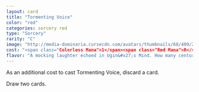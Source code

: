 ```yaml
---
layout: card
title: "Tormenting Voice"
color: "red"
categories: sorcery red
type: "Sorcery"
rarity: "C"
image: "http://media-dominaria.cursecdn.com/avatars/thumbnails/68/409/200/283/635618479112742722.png"
cost: "<span class="Colorless Mana">1</span><span class="Red Mana">R</span>"
flavor: "A mocking laughter echoed in Ugin&#x27;s Mind. How many centuries had he slumbered, stricken, while Nicol Bolas moved unchallenged among the planes?"
---
```


As an additional cost to cast Tormenting Voice, discard a card.

Draw two cards.
